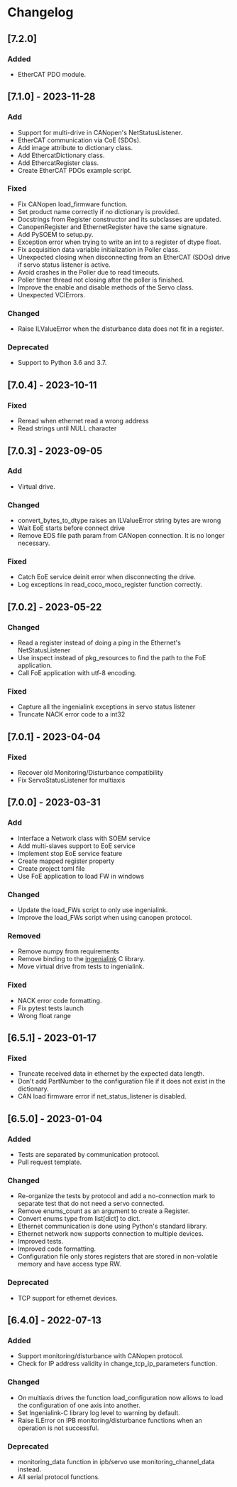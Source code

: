 # Changelog

## [7.2.0]

### Added
- EtherCAT PDO module.

## [7.1.0] - 2023-11-28

### Add
- Support for multi-drive in CANopen's NetStatusListener.
- EtherCAT communication via CoE (SDOs).
- Add image attribute to dictionary class.
- Add EthercatDictionary class.
- Add EthercatRegister class.
- Create EtherCAT PDOs example script.

### Fixed
- Fix CANopen load_firmware function.
- Set product name correctly if no dictionary is provided.
- Docstrings from Register constructor and its subclasses are updated.
- CanopenRegister and EthernetRegister have the same signature.
- Add PySOEM to setup.py.
- Exception error when trying to write an int to a register of dtype float.
- Fix acquisition data variable initialization in Poller class.
- Unexpected closing when disconnecting from an EtherCAT (SDOs) drive if servo status listener is active.
- Avoid crashes in the Poller due to read timeouts.
- Poller timer thread not closing after the poller is finished.
- Improve the enable and disable methods of the Servo class.
- Unexpected VCIErrors.

### Changed
- Raise ILValueError when the disturbance data does not fit in a register.

### Deprecated 
- Support to Python 3.6 and 3.7.

## [7.0.4] - 2023-10-11

### Fixed
- Reread when ethernet read a wrong address
- Read strings until NULL character

## [7.0.3] - 2023-09-05

### Add
- Virtual drive.

### Changed
- convert_bytes_to_dtype raises an ILValueError string bytes are wrong
- Wait EoE starts before connect drive
- Remove EDS file path param from CANopen connection. It is no longer necessary.

### Fixed
- Catch EoE service deinit error when disconnecting the drive.
- Log exceptions in read_coco_moco_register function correctly.


## [7.0.2] - 2023-05-22
### Changed
- Read a register instead of doing a ping in the Ethernet's NetStatusListener
- Use inspect instead of pkg_resources to find the path to the FoE application.
- Call FoE application with utf-8 encoding.

### Fixed
- Capture all the ingenialink exceptions in servo status listener
- Truncate NACK error code to a int32

## [7.0.1] - 2023-04-04
### Fixed
- Recover old Monitoring/Disturbance compatibility
- Fix ServoStatusListener for multiaxis

## [7.0.0] - 2023-03-31
### Add
- Interface a Network class with SOEM service
- Add multi-slaves support to EoE service
- Implement stop EoE service feature
- Create mapped register property
- Create project toml file
- Use FoE application to load FW in windows

### Changed
- Update the load_FWs script to only use ingenialink.
- Improve the load_FWs script when using canopen protocol.

### Removed
- Remove numpy from requirements
- Remove binding to the [ingenialink](https://github.com/ingeniamc/ingenialink) C library.
- Move virtual drive from tests to ingenialink.

### Fixed
- NACK error code formatting.
- Fix pytest tests launch
- Wrong float range

## [6.5.1] - 2023-01-17
### Fixed
- Truncate received data in ethernet by the expected data length.
- Don't add PartNumber to the configuration file if it does not exist in the dictionary.
- CAN load firmware error if net_status_listener is disabled.

## [6.5.0] - 2023-01-04
### Added
- Tests are separated by communication protocol.
- Pull request template.

### Changed
- Re-organize the tests by protocol and add a no-connection mark to separate test that do not need a servo connected.
- Remove enums_count as an argument to create a Register.
- Convert enums type from list[dict] to dict.
- Ethernet communication is done using Python's standard library.
- Ethernet network now supports connection to multiple devices.
- Improved tests.
- Improved code formatting.
- Configuration file only stores registers that are stored in non-volatile memory and have access type RW.

### Deprecated 
- TCP support for ethernet devices.


## [6.4.0] - 2022-07-13
### Added
- Support monitoring/disturbance with CANopen protocol.
- Check for IP address validity in change_tcp_ip_parameters function.

### Changed
- On multiaxis drives the function load_configuration now allows to load the configuration of one axis into another.
- Set Ingenialink-C library log level to warning by default.
- Raise ILError on IPB monitoring/disturbance functions when an operation is not successful.

### Deprecated 
- monitoring_data function in ipb/servo use monitoring_channel_data instead.
- All serial protocol functions.